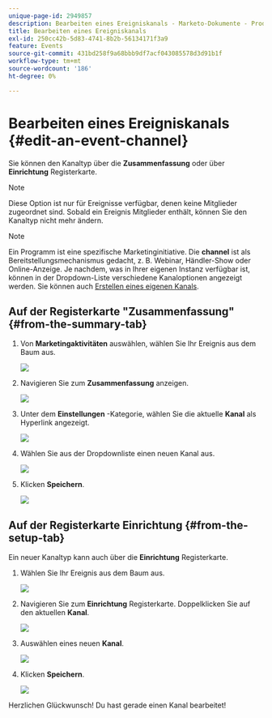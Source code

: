 ```yaml
---
unique-page-id: 2949857
description: Bearbeiten eines Ereigniskanals - Marketo-Dokumente - Produktdokumentation
title: Bearbeiten eines Ereigniskanals
exl-id: 250cc42b-5d83-4741-8b2b-56134171f3a9
feature: Events
source-git-commit: 431bd258f9a68bbb9df7acf043085578d3d91b1f
workflow-type: tm+mt
source-wordcount: '186'
ht-degree: 0%

---
```


# Bearbeiten eines Ereigniskanals {#edit-an-event-channel}

Sie können den Kanaltyp über die **Zusammenfassung** oder über **Einrichtung** Registerkarte.

>[!NOTE]
>
>Diese Option ist nur für Ereignisse verfügbar, denen keine Mitglieder zugeordnet sind. Sobald ein Ereignis Mitglieder enthält, können Sie den Kanaltyp nicht mehr ändern.

>[!NOTE]
>
>Ein Programm ist eine spezifische Marketinginitiative. Die **channel** ist als Bereitstellungsmechanismus gedacht, z. B. Webinar, Händler-Show oder Online-Anzeige. Je nachdem, was in Ihrer eigenen Instanz verfügbar ist, können in der Dropdown-Liste verschiedene Kanaloptionen angezeigt werden. Sie können auch  [Erstellen eines eigenen Kanals](/help/marketo/product-docs/administration/tags/create-a-program-channel.md).

## Auf der Registerkarte &quot;Zusammenfassung&quot; {#from-the-summary-tab}

1. Von **Marketingaktivitäten** auswählen, wählen Sie Ihr Ereignis aus dem Baum aus.

   ![](assets/eventprogramseelct.png)

1. Navigieren Sie zum **Zusammenfassung** anzeigen.

   ![](assets/eventprogramsummary.png)

1. Unter dem **Einstellungen** -Kategorie, wählen Sie die aktuelle **Kanal** als Hyperlink angezeigt.

   ![](assets/channeltypeevent.png)

1. Wählen Sie aus der Dropdownliste einen neuen Kanal aus.

   ![](assets/tradeshowchange.png)

1. Klicken **Speichern**.

   ![](assets/2017-06-13-09-35-53.png)

## Auf der Registerkarte Einrichtung {#from-the-setup-tab}

Ein neuer Kanaltyp kann auch über die **Einrichtung** Registerkarte.

1. Wählen Sie Ihr Ereignis aus dem Baum aus.

   ![](assets/eventprogramseelct.png)

1. Navigieren Sie zum **Einrichtung** Registerkarte. Doppelklicken Sie auf den aktuellen **Kanal**.

   ![](assets/setuptabchangechannel.png)

1. Auswählen eines neuen **Kanal**.

   ![](assets/tradeshowchange.png)

1. Klicken **Speichern**.

   ![](assets/2017-06-13-09-35-53.png)

Herzlichen Glückwunsch! Du hast gerade einen Kanal bearbeitet!
